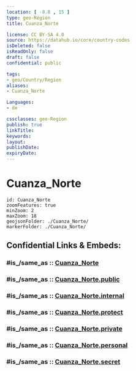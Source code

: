 ```yaml
---
location: [ -8.8 , 15 ] 
type: geo-Region
title: Cuanza_Norte

license: CC BY-SA 4.0
source: https://datahub.io/core/country-codes
isDeleted: false
isReadOnly: false
draft: false
confidential: public

tags:
- geo/Country/Region
aliases:
- Cuanza_Norte

Languages:
- de

cssclasses: geo-Region
publish: true
linkTitle: 
keywords: 
layout: 
publishDate: 
expiryDate: 
---
```


# Cuanza_Norte

```leaflet
id: Cuanza_Norte
zoomFeatures: true 
minZoom: 2 
maxZoom: 18
geojsonFolder: ./Cuanza_Norte/
markerFolder: ./Cuanza_Norte/
```


## Confidential Links & Embeds: 

### #is_/same_as :: [Cuanza_Norte](/_Standards/Earth/Continent/Africa/Africa~South/Angola/Provinces~Angola/Cuanza_Norte.md) 

### #is_/same_as :: [Cuanza_Norte.public](/_public/Earth/Continent/Africa/Africa~South/Angola/Provinces~Angola/Cuanza_Norte.public.md) 

### #is_/same_as :: [Cuanza_Norte.internal](/_internal/Earth/Continent/Africa/Africa~South/Angola/Provinces~Angola/Cuanza_Norte.internal.md) 

### #is_/same_as :: [Cuanza_Norte.protect](/_protect/Earth/Continent/Africa/Africa~South/Angola/Provinces~Angola/Cuanza_Norte.protect.md) 

### #is_/same_as :: [Cuanza_Norte.private](/_private/Earth/Continent/Africa/Africa~South/Angola/Provinces~Angola/Cuanza_Norte.private.md) 

### #is_/same_as :: [Cuanza_Norte.personal](/_personal/Earth/Continent/Africa/Africa~South/Angola/Provinces~Angola/Cuanza_Norte.personal.md) 

### #is_/same_as :: [Cuanza_Norte.secret](/_secret/Earth/Continent/Africa/Africa~South/Angola/Provinces~Angola/Cuanza_Norte.secret.md)

